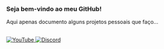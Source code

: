 ### Seja bem-vindo ao meu GitHub!

Aqui apenas documento alguns projetos pessoais que faço...

<br/>

<a href="https://www.youtube.com/@PorkynPlay">
  <img src="https://img.shields.io/badge/YouTube-FF0000?style=for-the-badge&logo=youtube&logoColor=white" alt="YouTube"/>
</a>
<a href="https://discord.gg/FfDzHqexh6">
  <img src="https://img.shields.io/badge/Discord-5865F2?style=for-the-badge&logo=discord&logoColor=white" alt="Discord"/>
</a>
